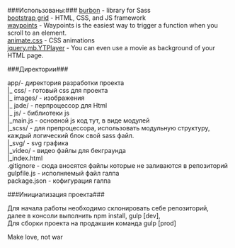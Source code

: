 ﻿
###Использованы:###
[burbon](http://bourbon.io) - library for Sass  
[bootstrap grid](http://getbootstrap.com) - HTML, CSS, and JS framework  
[waypoints](http://imakewebthings.com/waypoints/) - Waypoints is the easiest way to trigger a function when you scroll to an element.  
[animate.css](https://daneden.github.io/animate.css/) -  CSS animations  
[jquery.mb.YTPlayer](https://github.com/pupunzi/jquery.mb.YTPlayer/wiki) - You can even use a movie as background of your HTML page.  


###Директории###

app/- директория разработки проекта  
    |_ css/ - готовый css для проекта  
    |_ images/ - изображения  
    |_ jade/ - перпроцессор для Html  
    |_ js/ - библиотеки js  
         |_main.js - основной js код тут, в виде модулей  
    |_sсss/ - для препроцессора, использовать модульную структуру, каждый логический блок свой sass файл.  
    |_svg/ - svg графика<br />
    |_video/ - видео файлы для бекграунда<br />
    |_index.html <br />
.gitignore - сюда вносятся файлы которые не заливаются в репозиторий   <br />
gulpfile.js - исполняемый файл галпа  <br />
package.json - кофигурация галпа  <br />

###Инициализация проекта###

Для начала работы необходимо склонировать себе репозиторий,  
далее в консоли выполнить npm install, gulp [dev],<br />
Для сборки проекта на продакшин команда gulp [prod] <br />



 Make love, not war  

